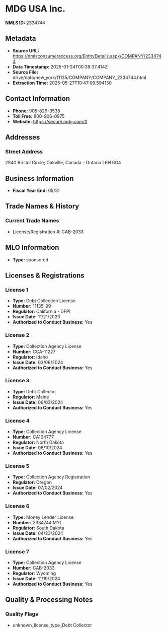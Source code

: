 # MDG USA Inc.

**NMLS ID:** 2334744

## Metadata
- **Source URL:** https://nmlsconsumeraccess.org/EntityDetails.aspx/COMPANY/2334744
- **Data Timestamp:** 2025-01-24T00:38:37.414Z
- **Source File:** drive/data/new_york/11135/COMPANY/COMPANY_2334744.html
- **Extraction Time:** 2025-05-27T10:47:09.594130

## Contact Information
- **Phone:** 905-829-3538
- **Toll Free:** 800-906-0975
- **Website:** https://secure.mdg.com/#

## Addresses
### Street Address
2940 Bristol Circle; Oakville, Canada - Ontario L6H 6G4

## Business Information
- **Fiscal Year End:** 05/31

## Trade Names & History
### Current Trade Names
- License/Registration #: CAB-2033

## MLO Information
- **Type:** sponsored

## Licenses & Registrations

### License 1
- **Type:** Debt Collection License
- **Number:** 11135-99
- **Regulator:** California - DFPI
- **Issue Date:** 11/21/2023
- **Authorized to Conduct Business:** Yes

### License 2
- **Type:** Collection Agency License
- **Number:** CCA-11227
- **Regulator:** Idaho
- **Issue Date:** 03/06/2024
- **Authorized to Conduct Business:** Yes

### License 3
- **Type:** Debt Collector
- **Regulator:** Maine
- **Issue Date:** 06/03/2024
- **Authorized to Conduct Business:** Yes

### License 4
- **Type:** Collection Agency License
- **Number:** CA104777
- **Regulator:** North Dakota
- **Issue Date:** 06/10/2024
- **Authorized to Conduct Business:** Yes

### License 5
- **Type:** Collection Agency Registration
- **Regulator:** Oregon
- **Issue Date:** 07/02/2024
- **Authorized to Conduct Business:** Yes

### License 6
- **Type:** Money Lender License
- **Number:** 2334744.MYL
- **Regulator:** South Dakota
- **Issue Date:** 04/23/2024
- **Authorized to Conduct Business:** Yes

### License 7
- **Type:** Collection Agency License
- **Number:** CAB-2033
- **Regulator:** Wyoming
- **Issue Date:** 11/19/2024
- **Authorized to Conduct Business:** Yes

## Quality & Processing Notes
### Quality Flags
- unknown_license_type_Debt Collector
